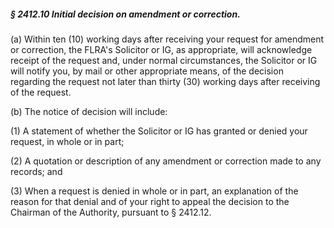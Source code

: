 ##### § 2412.10 Initial decision on amendment or correction. #####

(a) Within ten (10) working days after receiving your request for amendment or correction, the FLRA's Solicitor or IG, as appropriate, will acknowledge receipt of the request and, under normal circumstances, the Solicitor or IG will notify you, by mail or other appropriate means, of the decision regarding the request not later than thirty (30) working days after receiving of the request.

(b) The notice of decision will include:

(1) A statement of whether the Solicitor or IG has granted or denied your request, in whole or in part;

(2) A quotation or description of any amendment or correction made to any records; and

(3) When a request is denied in whole or in part, an explanation of the reason for that denial and of your right to appeal the decision to the Chairman of the Authority, pursuant to § 2412.12.
